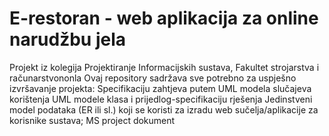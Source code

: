 # E-restoran - web aplikacija za online narudžbu jela
Projekt iz kolegija Projektiranje Informacijskih sustava, Fakultet strojarstva i računarstvononla
Ovaj repository sadržava sve potrebno za uspješno izvršavanje projekta:
Specifikaciju zahtjeva putem UML modela slučajeva korištenja
UML modele klasa i  prijedlog-specifikaciju rješenja
Jedinstveni model podataka (ER ili sl.) koji se koristi za izradu web sučelja/aplikacije za korisnike sustava;
MS project dokument


